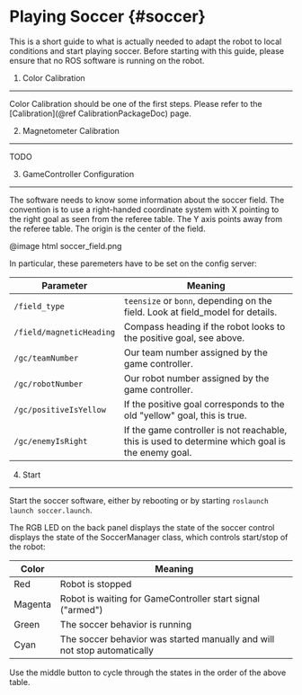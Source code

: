 Playing Soccer {#soccer}
==============

This is a short guide to what is actually needed to adapt the robot to local
conditions and start playing soccer. Before starting with this guide, please
ensure that no ROS software is running on the robot.

1) Color Calibration
--------------------

Color Calibration should be one of the first steps. Please refer to the
[Calibration](@ref CalibrationPackageDoc) page.

2) Magnetometer Calibration
---------------------------

TODO

3) GameController Configuration
-------------------------------

The software needs to know some information about the soccer field. The
convention is to use a right-handed coordinate system with X pointing to the
right goal as seen from the referee table. The Y axis points away from the
referee table. The origin is the center of the field.

@image html soccer_field.png

In particular, these paremeters have to be set on the config server:

| Parameter                | Meaning                                           |
|--------------------------|---------------------------------------------------|
| `/field_type`            | `teensize` or `bonn`, depending on the field. Look at field_model for details. |
| `/field/magneticHeading` | Compass heading if the robot looks to the positive goal, see above.            |
| `/gc/teamNumber`         | Our team number assigned by the game controller.                               |
| `/gc/robotNumber`        | Our robot number assigned by the game controller.                              |
| `/gc/positiveIsYellow`   | If the positive goal corresponds to the old "yellow" goal, this is true.       |
| `/gc/enemyIsRight`       | If the game controller is not reachable, this is used to determine which goal is the enemy goal. |

4) Start
--------

Start the soccer software, either by rebooting or by starting
`roslaunch launch soccer.launch`.

The RGB LED on the back panel displays the state of the soccer control displays
the state of the SoccerManager class, which controls start/stop of the robot:

| Color    | Meaning
|----------|-----------------------|
| Red      | Robot is stopped                                            |
| Magenta  | Robot is waiting for GameController start signal ("armed")  |
| Green    | The soccer behavior is running                              |
| Cyan     | The soccer behavior was started manually and will not stop automatically |

Use the middle button to cycle through the states in the order of the above table.
